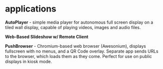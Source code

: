 # applications

**AutoPlayer** - simple media player for autonomous full screen display on a tiled wall display, capable of playing videos, images and audio files.

**Web-Based Slideshow w/ Remote Client** 

**PushBrowser** - Chromium-based web browser (Awesonium), displays fullscreen with no menus, and a QR Code overlay. Separate app sends URLs to the browser, which loads them as they come.  Perfect for use on public displays in kiosk mode.
